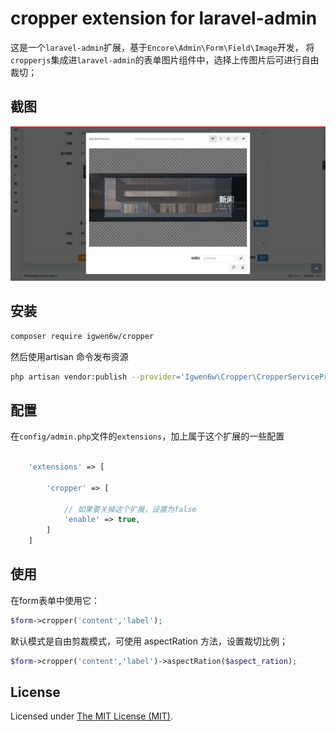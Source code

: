 cropper extension for laravel-admin
======

这是一个`laravel-admin`扩展，基于`Encore\Admin\Form\Field\Image`开发，
将`cropperjs`集成进`laravel-admin`的表单图片组件中，选择上传图片后可进行自由裁切；

## 截图

![](./demo.png)

## 安装

```bash
composer require igwen6w/cropper
```

然后使用artisan 命令发布资源
```bash
php artisan vendor:publish --provider='Igwen6w\Cropper\CropperServiceProvider' --force
```

## 配置

在`config/admin.php`文件的`extensions`，加上属于这个扩展的一些配置
```php

    'extensions' => [

        'cropper' => [
        
            // 如果要关掉这个扩展，设置为false
            'enable' => true,
        ]
    ]
```

## 使用

在form表单中使用它：
```php
$form->cropper('content','label');
```
默认模式是自由剪裁模式，可使用 aspectRation 方法，设置裁切比例；
```php
$form->cropper('content','label')->aspectRation($aspect_ration);
```

License
------------
Licensed under [The MIT License (MIT)](LICENSE).